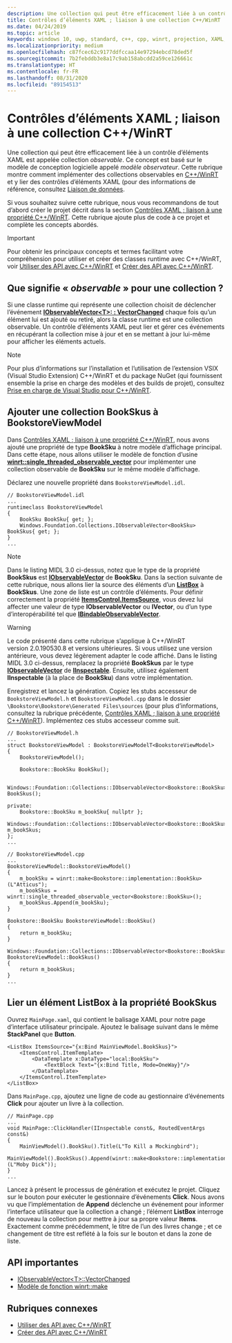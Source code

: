 ```yaml
---
description: Une collection qui peut être efficacement liée à un contrôle d’éléments XAML est appelée collection *observable*. Cette rubrique montre comment implémenter et utiliser une collection observable, et comment y lier un contrôle d’éléments XAML.
title: Contrôles d’éléments XAML ; liaison à une collection C++/WinRT
ms.date: 04/24/2019
ms.topic: article
keywords: windows 10, uwp, standard, c++, cpp, winrt, projection, XAML, contrôle, liaison, collection
ms.localizationpriority: medium
ms.openlocfilehash: c87fcec62c9177ddfccaa14e97294ebcd78ded5f
ms.sourcegitcommit: 7b2febddb3e8a17c9ab158abcdd2a59ce126661c
ms.translationtype: HT
ms.contentlocale: fr-FR
ms.lasthandoff: 08/31/2020
ms.locfileid: "89154513"
---
```

# <a name="xaml-items-controls-bind-to-a-cwinrt-collection"></a>Contrôles d’éléments XAML ; liaison à une collection C++/WinRT

Une collection qui peut être efficacement liée à un contrôle d’éléments XAML est appelée collection *observable*. Ce concept est basé sur le modèle de conception logicielle appelé *modèle observateur*. Cette rubrique montre comment implémenter des collections observables en [C++/WinRT](./intro-to-using-cpp-with-winrt.md) et y lier des contrôles d’éléments XAML (pour des informations de référence, consultez [Liaison de données](../data-binding/index.md).

Si vous souhaitez suivre cette rubrique, nous vous recommandons de tout d’abord créer le projet décrit dans la section [Contrôles XAML ; liaison à une propriété C++/WinRT](binding-property.md). Cette rubrique ajoute plus de code à ce projet et complète les concepts abordés.

> [!IMPORTANT]
> Pour obtenir les principaux concepts et termes facilitant votre compréhension pour utiliser et créer des classes runtime avec C++/WinRT, voir [Utiliser des API avec C++/WinRT](consume-apis.md) et [Créer des API avec C++/WinRT](author-apis.md).

## <a name="what-does-observable-mean-for-a-collection"></a>Que signifie « *observable* » pour une collection ?

Si une classe runtime qui représente une collection choisit de déclencher l’événement [**IObservableVector&lt;T&gt;: : VectorChanged**](/uwp/api/windows.foundation.collections.iobservablevector-1.vectorchanged) chaque fois qu’un élément lui est ajouté ou retiré, alors la classe runtime est une collection observable. Un contrôle d’éléments XAML peut lier et gérer ces événements en récupérant la collection mise à jour et en se mettant à jour lui-même pour afficher les éléments actuels.

> [!NOTE]
> Pour plus d’informations sur l’installation et l’utilisation de l’extension VSIX (Visual Studio Extension) C++/WinRT et du package NuGet (qui fournissent ensemble la prise en charge des modèles et des builds de projet), consultez [Prise en charge de Visual Studio pour C++/WinRT](intro-to-using-cpp-with-winrt.md#visual-studio-support-for-cwinrt-xaml-the-vsix-extension-and-the-nuget-package).

## <a name="add-a-bookskus-collection-to-bookstoreviewmodel"></a>Ajouter une collection **BookSkus** à **BookstoreViewModel**

Dans [Contrôles XAML ; liaison à une propriété C++/WinRT](binding-property.md), nous avons ajouté une propriété de type **BookSku** à notre modèle d’affichage principal. Dans cette étape, nous allons utiliser le modèle de fonction d’usine [**winrt::single_threaded_observable_vector**](/uwp/cpp-ref-for-winrt/single-threaded-observable-vector) pour implémenter une collection observable de **BookSku** sur le même modèle d’affichage.

Déclarez une nouvelle propriété dans `BookstoreViewModel.idl`.

```idl
// BookstoreViewModel.idl
...
runtimeclass BookstoreViewModel
{
    BookSku BookSku{ get; };
    Windows.Foundation.Collections.IObservableVector<BookSku> BookSkus{ get; };
}
...
```

> [!NOTE]
> Dans le listing MIDL 3.0 ci-dessus, notez que le type de la propriété **BookSkus** est [**IObservableVector**](/uwp/api/windows.foundation.collections.ivector_t_) de **BookSku**. Dans la section suivante de cette rubrique, nous allons lier la source des éléments d’un [**ListBox**](/uwp/api/windows.ui.xaml.controls.listbox) à **BookSkus**. Une zone de liste est un contrôle d’éléments. Pour définir correctement la propriété [**ItemsControl.ItemsSource**](/uwp/api/windows.ui.xaml.controls.itemscontrol.itemssource), vous devez lui affecter une valeur de type **IObservableVector** ou **IVector**, ou d’un type d’interopérabilité tel que [**IBindableObservableVector**](/uwp/api/windows.ui.xaml.interop.ibindableobservablevector).

> [!WARNING]
> Le code présenté dans cette rubrique s’applique à C++/WinRT version 2.0.190530.8 et versions ultérieures. Si vous utilisez une version antérieure, vous devez légèrement adapter le code affiché. Dans le listing MIDL 3.0 ci-dessus, remplacez la propriété **BookSkus** par le type [**IObservableVector**](/uwp/api/windows.foundation.collections.ivector_t_) de [**IInspectable**](/windows/desktop/api/inspectable/nn-inspectable-iinspectable). Ensuite, utilisez également **IInspectable** (à la place de **BookSku**) dans votre implémentation.

Enregistrez et lancez la génération. Copiez les stubs accesseur de `BookstoreViewModel.h` et `BookstoreViewModel.cpp` dans le dossier `\Bookstore\Bookstore\Generated Files\sources` (pour plus d’informations, consultez la rubrique précédente, [Contrôles XAML ; liaison à une propriété C++/WinRT](binding-property.md)). Implémentez ces stubs accesseur comme suit.

```cppwinrt
// BookstoreViewModel.h
...
struct BookstoreViewModel : BookstoreViewModelT<BookstoreViewModel>
{
    BookstoreViewModel();

    Bookstore::BookSku BookSku();

    Windows::Foundation::Collections::IObservableVector<Bookstore::BookSku> BookSkus();

private:
    Bookstore::BookSku m_bookSku{ nullptr };
    Windows::Foundation::Collections::IObservableVector<Bookstore::BookSku> m_bookSkus;
};
...
```

```cppwinrt
// BookstoreViewModel.cpp
...
BookstoreViewModel::BookstoreViewModel()
{
    m_bookSku = winrt::make<Bookstore::implementation::BookSku>(L"Atticus");
    m_bookSkus = winrt::single_threaded_observable_vector<Bookstore::BookSku>();
    m_bookSkus.Append(m_bookSku);
}

Bookstore::BookSku BookstoreViewModel::BookSku()
{
    return m_bookSku;
}

Windows::Foundation::Collections::IObservableVector<Bookstore::BookSku> BookstoreViewModel::BookSkus()
{
    return m_bookSkus;
}
...
```

## <a name="bind-a-listbox-to-the-bookskus-property"></a>Lier un élément ListBox à la propriété **BookSkus**

Ouvrez `MainPage.xaml`, qui contient le balisage XAML pour notre page d’interface utilisateur principale. Ajoutez le balisage suivant dans le même **StackPanel** que **Button**.

```xaml
<ListBox ItemsSource="{x:Bind MainViewModel.BookSkus}">
    <ItemsControl.ItemTemplate>
        <DataTemplate x:DataType="local:BookSku">
            <TextBlock Text="{x:Bind Title, Mode=OneWay}"/>
        </DataTemplate>
    </ItemsControl.ItemTemplate>
</ListBox>
```

Dans `MainPage.cpp`, ajoutez une ligne de code au gestionnaire d’événements **Click** pour ajouter un livre à la collection.

```cppwinrt
// MainPage.cpp
...
void MainPage::ClickHandler(IInspectable const&, RoutedEventArgs const&)
{
    MainViewModel().BookSku().Title(L"To Kill a Mockingbird");
    MainViewModel().BookSkus().Append(winrt::make<Bookstore::implementation::BookSku>(L"Moby Dick"));
}
...
```

Lancez à présent le processus de génération et exécutez le projet. Cliquez sur le bouton pour exécuter le gestionnaire d’événements **Click**. Nous avons vu que l’implémentation de **Append** déclenche un événement pour informer l’interface utilisateur que la collection a changé ; l’élément **ListBox** interroge de nouveau la collection pour mettre à jour sa propre valeur **Items**. Exactement comme précédemment, le titre de l’un des livres change ; et ce changement de titre est reflété à la fois sur le bouton et dans la zone de liste.

## <a name="important-apis"></a>API importantes

* [IObservableVector&lt;T&gt;::VectorChanged](/uwp/api/windows.foundation.collections.iobservablevector-1.vectorchanged)
* [Modèle de fonction winrt::make](/uwp/cpp-ref-for-winrt/make)

## <a name="related-topics"></a>Rubriques connexes

* [Utiliser des API avec C++/WinRT](consume-apis.md)
* [Créer des API avec C++/WinRT](author-apis.md)